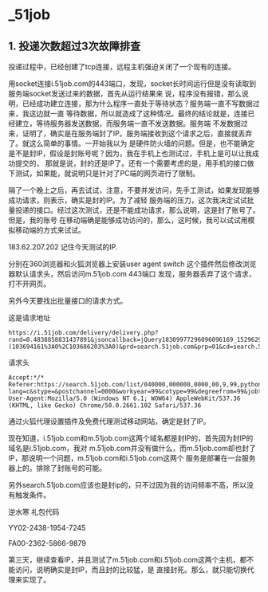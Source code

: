 # _51job

## 1. 投递次数超过3次故障排查
投递过程中，已经创建了tcp连接，远程主机强迫关闭了一个现有的连接。

用socket连接i.51job.com的443端口，发现，socket长时间运行但是没有读取到服务端socket发送过来的数据，首先从运行结果来
说，程序没有报错，那么说明，已经成功建立连接，那为什么程序一直处于等待状态？服务端一直不写数据过来，我这边就一直
等待数据，所以就造成了这种情况。最终的结论就是，连接已经建立，等待服务器发送数据，而服务端一直不发送数据。服务端
不发数据过来，证明了，确实是在服务端封了IP。服务端接收到这个请求之后，直接就丢弃了。就这么简单的事情。一开始我以为
是硬件防火墙的问题。但是，也不能确定是不是封IP，假设是封账号呢？因为，我在手机上也测试过，手机上是可以让我成功提交的，
那就是说，封的还是IP了。还有一个需要考虑的是，用手机的接口做下测试，如果能，就说明只是针对了PC端的网页进行了限制。

隔了一个晚上之后，再去试试，注意，不要并发访问，先手工测试，如果发现能够成功请求，则表示，确实是封的IP。为了减轻
服务端的压力，这次我决定试试批量投递的接口。经过这次测试，还是不能成功请求，那么说明，这是封了账号了。但是，我的账号
在移动端确是能够成功访问的，那么，这时候，我可以试试用模拟移动端的方式来试试。

183.62.207.202 记住今天测试的IP.

分别在360浏览器和火狐浏览器上安装user agent switch 这个插件然后修改浏览器默认请求头，然后访问m.51job.com 443端口
发现，服务器丢弃了这个请求，打不开网页。

另外今天要找出批量接口的请求方式。

这是请求地址
```
https://i.51job.com/delivery/delivery.php?rand=0.4838858831437891&jsoncallback=jQuery18309977296096096169_1529629370861&jobid=(103694161%3A0%2C103686203%3A0)&prd=search.51job.com&prp=01&cd=search.51job.com&cp=01&resumeid=&cvlan=&coverid=&qpostset=&elementname=delivery_jobid&deliverytype=2&deliverydomain=%2F%2Fi.51job.com&language=c&imgpath=%2F%2Fimg03.51jobcdn.com&_=1529629376314
```
请求头
```
Accept:*/*
Referer:https://search.51job.com/list/040000,000000,0000,00,9,99,python,2,1.html?lang=c&stype=&postchannel=0000&workyear=99&cotype=99&degreefrom=99&jobterm=99&companysize=99&providesalary=99&lonlat=0%2C0&radius=-1&ord_field=0&confirmdate=9&fromType=&dibiaoid=0&address=&line=&specialarea=00&from=&welfare=
User-Agent:Mozilla/5.0 (Windows NT 6.1; WOW64) AppleWebKit/537.36 (KHTML, like Gecko) Chrome/50.0.2661.102 Safari/537.36
```

通过火狐代理设置插件及免费代理测试移动网站，确定是封了IP。

现在知道，i.51job.com和m.51job.com这两个域名都是封IP的，首先因为封IP的域名是i.51job.com，我对
m.51job.com并没有做什么，而m.51job.com却也封了IP，那说明一个问题，m.51job.com和i.51job.com这两个
服务是部署在一台服务器上的。排除了封账号的可能。

另外search.51job.com应该也是封ip的，只不过因为我的访问频率不高，所以没有触发条件。

逆水寒 礼包代码

YY02-2438-1954-7245

FA00-2362-5866-9879

第三天，继续查看IP，并且测试了m.51job.com和i.51job.com这两个主机，都不能访问，说明确实是封IP，而且封的比较猛，是
直接封死。那么，就只能切换代理来实现了。

